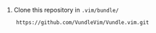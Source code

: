 1. Clone this repository in `.vim/bundle/`

```
    https://github.com/VundleVim/Vundle.vim.git
```
